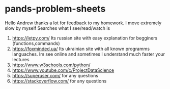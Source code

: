 # pands-problem-sheets
Hello Andrew thanks a lot for feedback to my homework.
I move extremely slow by myself
Searches what I see/read/watch is
1. https://letpy.com/  Its russian site with easy explanation for begginers (functions,commands)
2. https://foxminded.ua/ Its ukrainian site with all known programms languaches. Im see online and sometimes I understand much faster your lectures
3. https://www.w3schools.com/python/ 
4. https://www.youtube.com/c/ProjectDataScience
5. https://superuser.com/      for any questions
6. https://stackoverflow.com/  for any questions
